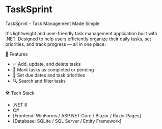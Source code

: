# TaskSprint
TaskSprint - Task Management Made Simple

It's lightweight and user-friendly task management application built with .NET. Designed to help users efficiently organize their daily tasks, set priorities, and track progress — all in one place.

🚀 Features
  - ✅ Add, update, and delete tasks
  - 📌 Mark tasks as completed or pending
  - 📅 Set due dates and task priorities
  - 🔍 Search and filter tasks

🛠️ Tech Stack
- .NET 8
- C#
- [Frontend: WinForms / ASP.NET Core / Blazor / Razor Pages]
- [Database: SQLite / SQL Server / Entity Framework]
